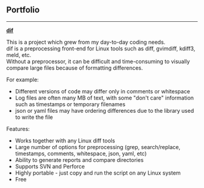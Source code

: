 ## Portfolio

---

[**dif**](https://github.com/koknat/dif)

This is a project which grew from my day-to-day coding needs.<br>
dif is a preprocessing front-end for Linux tools such as diff, gvimdiff, kdiff3, meld, etc.<br>
Without a preprocessor, it can be difficult and time-consuming to visually compare large files because of formatting differences.

For example:
* Different versions of code may differ only in comments or whitespace
* Log files are often many MB of text, with some "don't care" information such as timestamps or temporary filenames
* json or yaml files may have ordering differences due to the library used to write the file

Features:
* Works together with any Linux diff tools
* Large number of options for preprocessing (grep, search/replace, timestamps, comments, whitespace, json, yaml, etc)
* Ability to generate reports and compare directories
* Supports SVN and Perforce
* Highly portable - just copy and run the script on any Linux system
* Free
